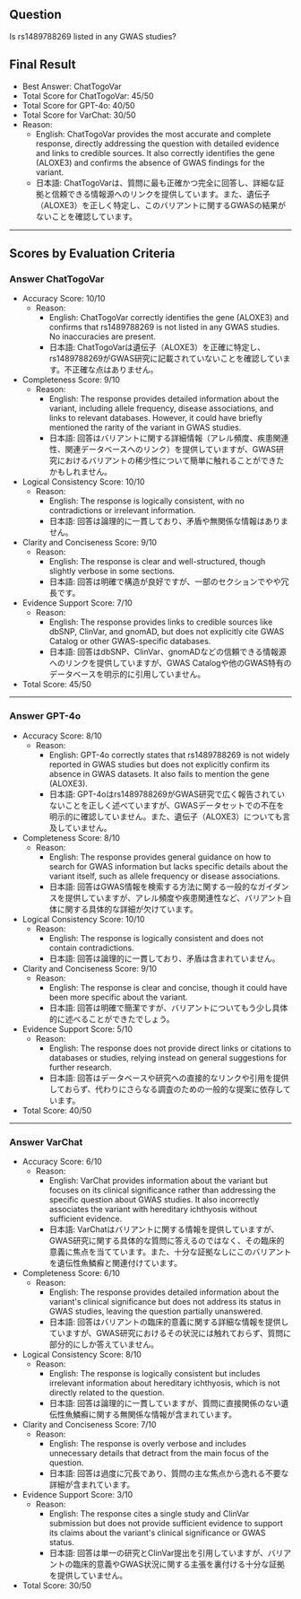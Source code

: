 ## Question

Is rs1489788269 listed in any GWAS studies?

## Final Result

- Best Answer: ChatTogoVar
- Total Score for ChatTogoVar: 45/50
- Total Score for GPT-4o: 40/50
- Total Score for VarChat: 30/50
- Reason:
  - English: ChatTogoVar provides the most accurate and complete response, directly addressing the question with detailed evidence and links to credible sources. It also correctly identifies the gene (ALOXE3) and confirms the absence of GWAS findings for the variant.
  - 日本語: ChatTogoVarは、質問に最も正確かつ完全に回答し、詳細な証拠と信頼できる情報源へのリンクを提供しています。また、遺伝子（ALOXE3）を正しく特定し、このバリアントに関するGWASの結果がないことを確認しています。

---

## Scores by Evaluation Criteria

### Answer ChatTogoVar
- Accuracy Score: 10/10
  - Reason: 
    - English: ChatTogoVar correctly identifies the gene (ALOXE3) and confirms that rs1489788269 is not listed in any GWAS studies. No inaccuracies are present.
    - 日本語: ChatTogoVarは遺伝子（ALOXE3）を正確に特定し、rs1489788269がGWAS研究に記載されていないことを確認しています。不正確な点はありません。
- Completeness Score: 9/10
  - Reason: 
    - English: The response provides detailed information about the variant, including allele frequency, disease associations, and links to relevant databases. However, it could have briefly mentioned the rarity of the variant in GWAS studies.
    - 日本語: 回答はバリアントに関する詳細情報（アレル頻度、疾患関連性、関連データベースへのリンク）を提供していますが、GWAS研究におけるバリアントの稀少性について簡単に触れることができたかもしれません。
- Logical Consistency Score: 10/10
  - Reason: 
    - English: The response is logically consistent, with no contradictions or irrelevant information.
    - 日本語: 回答は論理的に一貫しており、矛盾や無関係な情報はありません。
- Clarity and Conciseness Score: 9/10
  - Reason: 
    - English: The response is clear and well-structured, though slightly verbose in some sections.
    - 日本語: 回答は明確で構造が良好ですが、一部のセクションでやや冗長です。
- Evidence Support Score: 7/10
  - Reason: 
    - English: The response provides links to credible sources like dbSNP, ClinVar, and gnomAD, but does not explicitly cite GWAS Catalog or other GWAS-specific databases.
    - 日本語: 回答はdbSNP、ClinVar、gnomADなどの信頼できる情報源へのリンクを提供していますが、GWAS Catalogや他のGWAS特有のデータベースを明示的に引用していません。
- Total Score: 45/50

---

### Answer GPT-4o
- Accuracy Score: 8/10
  - Reason: 
    - English: GPT-4o correctly states that rs1489788269 is not widely reported in GWAS studies but does not explicitly confirm its absence in GWAS datasets. It also fails to mention the gene (ALOXE3).
    - 日本語: GPT-4oはrs1489788269がGWAS研究で広く報告されていないことを正しく述べていますが、GWASデータセットでの不在を明示的に確認していません。また、遺伝子（ALOXE3）についても言及していません。
- Completeness Score: 8/10
  - Reason: 
    - English: The response provides general guidance on how to search for GWAS information but lacks specific details about the variant itself, such as allele frequency or disease associations.
    - 日本語: 回答はGWAS情報を検索する方法に関する一般的なガイダンスを提供していますが、アレル頻度や疾患関連性など、バリアント自体に関する具体的な詳細が欠けています。
- Logical Consistency Score: 10/10
  - Reason: 
    - English: The response is logically consistent and does not contain contradictions.
    - 日本語: 回答は論理的に一貫しており、矛盾は含まれていません。
- Clarity and Conciseness Score: 9/10
  - Reason: 
    - English: The response is clear and concise, though it could have been more specific about the variant.
    - 日本語: 回答は明確で簡潔ですが、バリアントについてもう少し具体的に述べることができたでしょう。
- Evidence Support Score: 5/10
  - Reason: 
    - English: The response does not provide direct links or citations to databases or studies, relying instead on general suggestions for further research.
    - 日本語: 回答はデータベースや研究への直接的なリンクや引用を提供しておらず、代わりにさらなる調査のための一般的な提案に依存しています。
- Total Score: 40/50

---

### Answer VarChat
- Accuracy Score: 6/10
  - Reason: 
    - English: VarChat provides information about the variant but focuses on its clinical significance rather than addressing the specific question about GWAS studies. It also incorrectly associates the variant with hereditary ichthyosis without sufficient evidence.
    - 日本語: VarChatはバリアントに関する情報を提供していますが、GWAS研究に関する具体的な質問に答えるのではなく、その臨床的意義に焦点を当てています。また、十分な証拠なしにこのバリアントを遺伝性魚鱗癬と関連付けています。
- Completeness Score: 6/10
  - Reason: 
    - English: The response provides detailed information about the variant's clinical significance but does not address its status in GWAS studies, leaving the question partially unanswered.
    - 日本語: 回答はバリアントの臨床的意義に関する詳細な情報を提供していますが、GWAS研究におけるその状況には触れておらず、質問に部分的にしか答えていません。
- Logical Consistency Score: 8/10
  - Reason: 
    - English: The response is logically consistent but includes irrelevant information about hereditary ichthyosis, which is not directly related to the question.
    - 日本語: 回答は論理的に一貫していますが、質問に直接関係のない遺伝性魚鱗癬に関する無関係な情報が含まれています。
- Clarity and Conciseness Score: 7/10
  - Reason: 
    - English: The response is overly verbose and includes unnecessary details that detract from the main focus of the question.
    - 日本語: 回答は過度に冗長であり、質問の主な焦点から逸れる不要な詳細が含まれています。
- Evidence Support Score: 3/10
  - Reason: 
    - English: The response cites a single study and ClinVar submission but does not provide sufficient evidence to support its claims about the variant's clinical significance or GWAS status.
    - 日本語: 回答は単一の研究とClinVar提出を引用していますが、バリアントの臨床的意義やGWAS状況に関する主張を裏付ける十分な証拠を提供していません。
- Total Score: 30/50